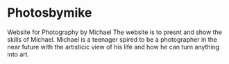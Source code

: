 # Photosbymike
Website for Photography by Michael 
 The website is to presnt and show the skills of Michael.
 Michael is a teenager spired to be a photographer in the near future with the artisticic view of his life and how he can turn anything into art.
